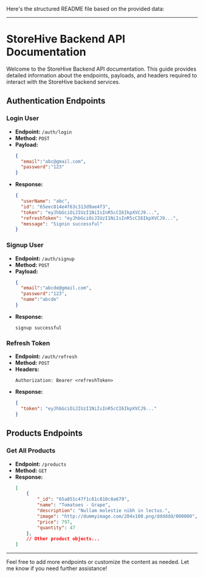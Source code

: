 Here's the structured README file based on the provided data:

---

# StoreHive Backend API Documentation

Welcome to the StoreHive Backend API documentation. This guide provides detailed information about the endpoints, payloads, and headers required to interact with the StoreHive backend services.

## Authentication Endpoints

### Login User
- **Endpoint:** `/auth/login`
- **Method:** `POST`
- **Payload:**
  ```json
  {
    "email":"abc@gmail.com",
    "password":"123"
  }
  ```
- **Response:**
  ```json
  {
    "userName": "abc",
    "id": "65eec814e4f63c313d9ae4f3",
    "token": "eyJhbGciOiJIUzI1NiIsInR5cCI6IkpXVCJ9...",
    "refreshToken": "eyJhbGciOiJIUzI1NiIsInR5cCI6IkpXVCJ9...",
    "message": "Signin successful"
  }
  ```

### Signup User
- **Endpoint:** `/auth/signup`
- **Method:** `POST`
- **Payload:**
  ```json
  {
    "email":"abcde@gmail.com",
    "password":"123",
    "name":"abcde"
  }
  ```
- **Response:**
  ```
  signup successful
  ```

### Refresh Token
- **Endpoint:** `/auth/refresh`
- **Method:** `POST`
- **Headers:**
  ```
  Authorization: Bearer <refreshToken>
  ```
- **Response:**
  ```json
  {
    "token": "eyJhbGciOiJIUzI1NiIsInR5cCI6IkpXVCJ9..."
  }
  ```

## Products Endpoints

### Get All Products
- **Endpoint:** `/products`
- **Method:** `GET`
- **Response:**
  ```json
  [
      {
          "_id": "65a851c47f1c81c810c8a679",
          "name": "Tomatoes - Grape",
          "description": "Nullam molestie nibh in lectus.",
          "image": "http://dummyimage.com/204x100.png/dddddd/000000",
          "price": 797,
          "quantity": 47
      },
      // Other product objects...
  ]
  ```

---

Feel free to add more endpoints or customize the content as needed. Let me know if you need further assistance!
